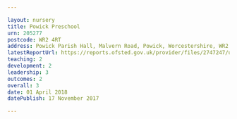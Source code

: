 ```yaml
---

layout: nursery
title: Powick Preschool
urn: 205277
postcode: WR2 4RT
address: Powick Parish Hall, Malvern Road, Powick, Worcestershire, WR2 4RT
latestReportUrl: https://reports.ofsted.gov.uk/provider/files/2747247/urn/205277.pdf
teaching: 2
development: 2
leadership: 3
outcomes: 2
overall: 3
date: 01 April 2018 
datePublish: 17 November 2017

---
```

